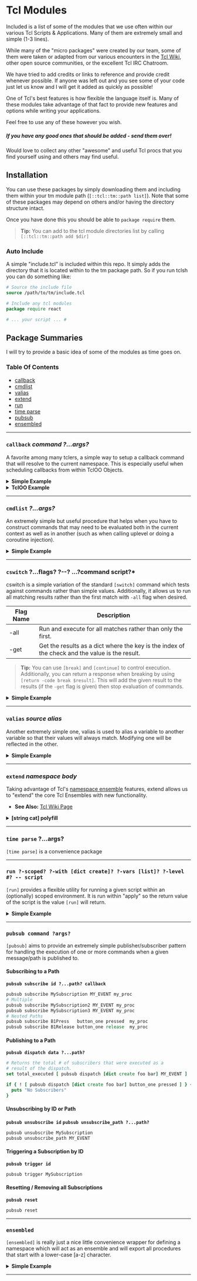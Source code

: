 # Tcl Modules

Included is a list of some of the modules that we use often within our various 
Tcl Scripts & Applications.  Many of them are extremely small and simple (1-3 lines).  

While many of the "micro packages" were created by our team, some of them were taken or adapted from our various 
encounters in the [Tcl Wiki](http://wiki.tcl.tk/), other open source communities, or the excellent Tcl IRC Chatroom. 

We have tried to add credits or links to reference and provide credit whenever possible. 
If anyone was left out and you see some of your code just let us know and I will get it 
added as quickly as possible!

One of Tcl's best features is how flexible the language itself is.  Many of these modules 
take advantage of that fact to provide new features and options while writing your 
applications.

Feel free to use any of these however you wish. 

##### **If you have any good ones that should be added - send them over!**

Would love to collect any other "awesome" and useful Tcl procs that you find yourself 
using and others may find useful.  

## Installation

You can use these packages by simply downloading them and including them within your 
tm module path (`[::tcl::tm::path list]`).  Note that some of these packages may depend 
on others and/or having the directory structure intact.

Once you have done this you should be able to `package require` them.

> **Tip:** You can add to the tcl module directories list by calling `[::tcl::tm::path add $dir]`

### Auto Include

A simple "include.tcl" is included within this repo.  It simply adds the directory 
that it is located within to the tm package path.  So if you run tclsh you can 
do something like:

```tcl
# Source the include file
source /path/to/tm/include.tcl

# Include any tcl modules
package require react

# ... your script ... #
```

## Package Summaries

I will try to provide a basic idea of some of the modules as time goes on.

### Table Of Contents 

 - [callback](#callback-command-args)
 - [cmdlist](#cmdlist-args)
 - [valias](#valias-source-alias)
 - [extend](#extend-namespace-body)
 - [run](#run-scoped-vars-level-script)
 - [time parse](#time-parse-args)
 - [pubsub](#pubsub-command-args)
 - [ensembled](#ensembled)


---

### `callback` *command ?...args?*

A favorite among many tclers, a simple way to setup a callback command that will resolve 
to the current namespace.  This is especially useful when scheduling callbacks 
from within TclOO Objects.

<details><summary><b>Simple Example</b></summary><p>

```tcl
package require callback

namespace eval foo {
  proc start args {
    after 0 [callback complete {*}$args]
  }
  
  proc complete args {
    puts "Complete! $args"
  }
}

foo::start one two three
```

</p></details>

<details>
<summary>
<b>TclOO Example</b>
</summary>
<p>

```tcl
package require callback

::oo::class create MyClass {
  method start args {
    after 0 [callback my Complete {*}$args]
  }
  
  # Works even with unexpored methods!
  method Complete args {
    puts "Complete! $args"
  }
}

set obj [MyClass new]
$obj start one two three
```

</p>
</details>

---

### `cmdlist` *?...args?*

An extremely simple but useful procedure that helps when you have to construct commands 
that may need to be evaluated both in the current context as well as in another (such 
as when calling uplevel or doing a coroutine injection).  

<details>
<summary>
<b>Simple Example</b>
</summary>
<p>

While a silly example, it is the simplest example of how this might be useful I could 
think of.  In general when we use this it is for building control structures and/or 
for coroutine injection.

```tcl
package require cmdlist

proc foo { name value } {
  set one   foo
  set two   bar
  set three baz
  modify $name $value
}

proc modify { varname value } {
  uplevel 1 [cmdlist \
    {report $one $two $three} \
    [list set $varname $value] \
    {report $one $two $three}
  ]
}

proc report { args } {
  puts "Value: $args"
}

foo two newvalue

# Value: foo bar baz
# Value: foo newvalue baz
```

</p>
</details>

---


### `cswitch` ?...flags? ?--? ...?command script?*

cswitch is a simple variation of the standard `[switch]` command which tests 
against commands rather than simple values.  Additionally, it allows us to 
run all matching results rather than the first match with `-all` flag when desired.

| Flag Name     |  Description   |
| ------------- | -------------- |
| -all          | Run and execute for all matches rather than only the first. |
| -get          | Get the results as a dict where the key is the index of the check and the value is the result. |

> **Tip:** You can use `[break]` and `[continue]` to control execution.  Additionally, you can return 
> a response when breaking by using `[return -code break $result]`.  This will add the given result to 
> the results (if the `-get` flag is given) then stop evaluation of commands.

<details><summary><b>Simple Example</b></summary><p>

```tcl
package require cswitch

set foo 1
set bar 0

set result [ cswitch  -all -get -- {
  { ! [info exists foo] || ! [info exists bar] } {
    puts "Doesnt Exist, stop!"
    break
  }
  # Comments are allowed, however they slow execution a bit!
  { [string is false -strict $foo] } -
  0 {
    puts "False! No need to continue"
    return -code break foo
  }
  { [string is true -strict $foo] } {
    puts true!
    set v h
  }
  { [string is true -strict $foo] && [string is false -strict $bar] } {
    puts "whoop whoop"
  }
}]

# true!
# whoop whoop

puts "Result: $result" ; # Result: 3 h 4 {}
```

</p></details>

---

### `valias` *source* *alias*

Another extremely simple one, valias is used to alias a variable to another 
variable so that their values will always match.  Modifying one will be reflected 
in the other.  

<details>
<summary>
<b>Simple Example</b>
</summary>
<p>

```tcl
package require valias

set foo "Hello"

valias foo bar 

puts $bar
# "Hello"

set bar "Hello, World!"

puts $foo
# "Hello, World!"
puts $bar
# "Hello, World!"

```

</p>
</details>

---

### `extend` *namespace* *body*

Taking advantage of Tcl's [namespace ensemble](https://www.tcl.tk/man/tcl8.6/TclCmd/namespace.htm#M30) features, 
extend allows us to "extend" the core Tcl Ensembles with new functionality.  

 - **See Also:** [Tcl Wiki Page](http://wiki.tcl.tk/15566)
 
<details>
<summary>
<b>[string cat] polyfill</b>
</summary>
<p>

Here is an example of extending string to add 8.6's [string cat] feature in situations 
that our script may be running in earlier versions.

```tcl
package require extend

extend string {
  if { [::catch {::string cat}] } {
    proc cat args { ::join $args {} }
  }
}

puts [string cat one two]
# onetwo
```

</p>
</details>

---

### `time parse` ?...args?

`[time parse]` is a convenience package 

---

### `run ?-scoped? ?-with [dict create]? ?-vars [list]? ?-level #? -- script` 

`[run]` provides a flexible utility for running a given script within an (optionally)
scoped environment.  It is run within "apply" so the return value of the script is the 
value `[run]` will return.

<details>
<summary>
<b>Simple Example</b>
</summary>
<p>

```tcl
package require run

namespace eval foo {}

proc ::foo::start { myvar } {
  set i 0
  puts "::foo::start | myvar $myvar"
  puts "::foo::start | i     $i"
  puts "--- Call next_proc ---"
  next_proc i 
  puts "--- After next_proc ---"
  puts "::foo::start | myvar $myvar"
  puts "::foo::start | i     $i"
}

proc ::foo::next_proc args {
  set foo bar
  
  # we can run scoped commands locally
  puts "::foo::next_proc | foo $foo"
  run -scoped {
    # oh no!
    set foo my_value
    puts "::foo::next_proc run -scoped | unsetting all known vars: [info vars]"
    foreach var [info vars] { 
      puts "::foo::next_proc run -scoped | unset $var with value [set $var]"
      unset $var 
    } ; unset var
    puts "::foo::next_proc run -scoped | vars known: [info vars]"
  }
  
  # lets run a command, scoped, in the level above us with myvar and duration.
  # we may optionally specify -upvar to have the vars attached to the scope.
  run -scoped -vars $args -level 1 -upvar {
    # we are running a scoped script in the level above us.  We have brought in 
    # the variables specified by $args (i) which is the only variable which we
    # are modifying in this case.
    incr i
    # we don't have to worry about collisions with the scope
    set myvar collision_occurred
    set foo   qux
    puts "::foo::next_proc run -scoped -upvar | myvar $myvar | i $i | foo $foo"
  }
  
  puts "::foo::next_proc | known vars | [info vars] | foo $foo"
  
  set response [ run -level 2 -vars myvar -upvar {
    # 2 levels up lets change the value of myvar
    set myvar changed
  } ]
  
  puts "::foo::next_proc | response $response"
  
}

set myvar my_value
puts ":: | myvar $myvar"
puts "--- Call ::foo::start ---"
::foo::start $myvar
puts "--- After ::foo::start ---"
puts ":: | myvar $myvar"
```

</p>
</details>

---

### `pubsub command ?args?`

`[pubsub]` aims to provide an extremely simple publisher/subscriber pattern for 
handling the execution of one or more commands when a given message/path is 
published to.

#### Subscribing to a Path

**`pubsub subscribe id ?...path? callback`**

```tcl
pubsub subscribe MySubscription MY_EVENT my_proc
# Multiple
pubsub subscribe MySubscription2 MY_EVENT my_proc
pubsub subscribe MySubscription3 MY_EVENT my_proc
# Nested Paths
pubsub subscribe B1Press   button_one pressed  my_proc
pubsub subscribe B1Release button_one release  my_proc
```

#### Publishing to a Path

**`pubsub dispatch data ?...path?`**

```tcl
# Returns the total # of subscribers that were executed as a 
# result of the dispatch.
set total_executed [ pubsub dispatch [dict create foo bar] MY_EVENT ]

if { ! [ pubsub dispatch [dict create foo bar] button_one pressed ] } {
  puts "No Subscribers"
}
```

#### Unsubscribing by ID or Path

**`pubsub unsubscribe id`**
**`pubsub unsubscribe_path ?...path?`**

```tcl
pubsub unsubscribe MySubscription
pubsub unsubscribe_path MY_EVENT
```

#### Triggering a Subscription by ID

**`pubsub trigger id`**

```tcl
pubsub trigger MySubscription
```

#### Resetting / Removing all Subscriptions

**`pubsub reset`**

```tcl
pubsub reset
```

---


### `ensembled`

`[ensembled]` is really just a nice little convenience wrapper for defining 
a namespace which will act as an ensemble and will export all procedures that 
start with a lower-case [a-z] character.

<details>
<summary>
<b>Simple Example</b>
</summary>
<p>

```tcl

package require ensembled

namespace eval foo ensembled

proc foo::call args { puts $args }

foo call one two three

# one two three
```

</p>
</details>

---
